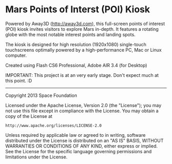 Mars Points of Interst (POI) Kiosk
==============

Powered by Away3D (http://away3d.com), this full-screen points of interest (POI) kiosk invites visitors to explore Mars in-depth. It features a rotating globe with the most notable interest points and landing spots. 

The kiosk is designed for high resolution (1920x1080) single-touch touchscreens optimally powered by a high-performance PC, Mac or Linux computer.

Created using Flash CS6 Professional, Adobe AIR 3.4 (for Desktop)

IMPORTANT: This project is at an very early stage. Don't expect much at this point. :D


---

Copyright 2013 Space Foundation

Licensed under the Apache License, Version 2.0 (the "License");
you may not use this file except in compliance with the License.
You may obtain a copy of the License at

    http://www.apache.org/licenses/LICENSE-2.0

Unless required by applicable law or agreed to in writing, software
distributed under the License is distributed on an "AS IS" BASIS,
WITHOUT WARRANTIES OR CONDITIONS OF ANY KIND, either express or implied.
See the License for the specific language governing permissions and
limitations under the License.
